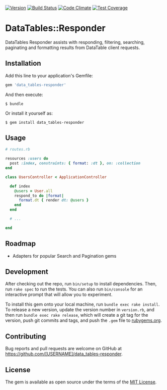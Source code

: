 [![Version      ](https://img.shields.io/gem/v/data_tables-responder.svg)](https://rubygems.org/gems/data_tables-responder)
[![Build Status ](https://travis-ci.org/TwilightCoders/data_tables-responder.svg)](https://travis-ci.org/TwilightCoders/data_tables-responder)
[![Code Climate ](https://api.codeclimate.com/v1/badges/5032242cc2798697105a/maintainability)](https://codeclimate.com/github/TwilightCoders/data_tables-responder/maintainability)
[![Test Coverage](https://api.codeclimate.com/v1/badges/5032242cc2798697105a/test_coverage)](https://codeclimate.com/github/TwilightCoders/data_tables-responder/test_coverage)

# DataTables::Responder

DataTables Responder assists with responding, filtering, searching, paginating and formatting results from DataTable client requests.

## Installation

Add this line to your application's Gemfile:

```ruby
gem 'data_tables-responder'
```

And then execute:

    $ bundle

Or install it yourself as:

    $ gem install data_tables-responder

## Usage

```ruby
# routes.rb

resources :users do
  post :index, constraints: { format: :dt }, on: :collection
end
```

```ruby
class UsersController < ApplicationController

  def index
    @users = User.all
    respond_to do |format|
      format.dt { render dt: @users }
    end
  end

  # ...

end
```

## Roadmap

 * Adapters for popular Search and Pagination gems

## Development

After checking out the repo, run `bin/setup` to install dependencies. Then, run `rake spec` to run the tests. You can also run `bin/console` for an interactive prompt that will allow you to experiment.

To install this gem onto your local machine, run `bundle exec rake install`. To release a new version, update the version number in `version.rb`, and then run `bundle exec rake release`, which will create a git tag for the version, push git commits and tags, and push the `.gem` file to [rubygems.org](https://rubygems.org).

## Contributing

Bug reports and pull requests are welcome on GitHub at https://github.com/[USERNAME]/data_tables-responder.


## License

The gem is available as open source under the terms of the [MIT License](http://opensource.org/licenses/MIT).

